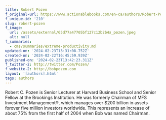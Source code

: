 ```yaml
---
title: Robert Pozen
f_original-url: https://www.actionablebooks.com/en-ca/authors/Robert-Pozen/
f_unique-id: '210'
slug: robert-pozen
f_image:
  url: /assets/external/65d77a47705bf127c12b2b4a_pozen.jpeg
  alt: null
f_summaries:
  - cms/summaries/extreme-productivity.md
updated-on: '2024-02-23T13:31:08.752Z'
created-on: '2024-02-22T16:45:59.939Z'
published-on: '2024-02-23T13:42:23.311Z'
f_twitter-2: http://twitter.com/Pozen/
f_website-2: http://bobpozen.com
layout: '[authors].html'
tags: authors
---
```


Robert C. Pozen is Senior Lecturer at Harvard Business School and Senior Fellow at the Brookings Institution. He was formerly Chairman of MFS Investment Management®, which manages over $200 billion in assets forover five million investors worldwide. This represents an increase of about 75% from the first half of 2004 when Bob was named Chairman.
